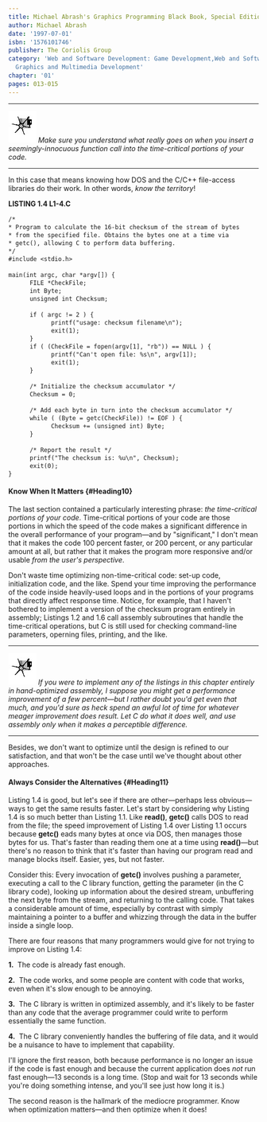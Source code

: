 ```yaml
---
title: Michael Abrash's Graphics Programming Black Book, Special Edition
author: Michael Abrash
date: '1997-07-01'
isbn: '1576101746'
publisher: The Coriolis Group
category: 'Web and Software Development: Game Development,Web and Software Development:
  Graphics and Multimedia Development'
chapter: '01'
pages: 013-015
---
```


  ------------------- --------------------------------------------------------------------------------------------------------------------------------------------------
  ![](images/i.jpg)   *Make sure you understand what really goes on when you insert a seemingly-innocuous function call into the time-critical portions of your code.*
  ------------------- --------------------------------------------------------------------------------------------------------------------------------------------------

In this case that means knowing how DOS and the C/C++ file-access
libraries do their work. In other words, *know the territory*!

**LISTING 1.4 L1-4.C**

    /*
    * Program to calculate the 16-bit checksum of the stream of bytes
    * from the specified file. Obtains the bytes one at a time via
    * getc(), allowing C to perform data buffering.
    */
    #include <stdio.h>

    main(int argc, char *argv[]) {
          FILE *CheckFile;
          int Byte;
          unsigned int Checksum;

          if ( argc != 2 ) {
                printf("usage: checksum filename\n");
                exit(1);
          }
          if ( (CheckFile = fopen(argv[1], "rb")) == NULL ) {
                printf("Can't open file: %s\n", argv[1]);
                exit(1);
          }

          /* Initialize the checksum accumulator */
          Checksum = 0;

          /* Add each byte in turn into the checksum accumulator */
          while ( (Byte = getc(CheckFile)) != EOF ) {
                Checksum += (unsigned int) Byte;
          }

          /* Report the result */
          printf("The checksum is: %u\n", Checksum);
          exit(0);
    }

#### Know When It Matters {#Heading10}

The last section contained a particularly interesting phrase: *the
time-critical portions of your code*. Time-critical portions of your
code are those portions in which the speed of the code makes a
significant difference in the overall performance of your program—and by
"significant," I don't mean that it makes the code 100 percent faster,
or 200 percent, or any particular amount at all, but rather that it
makes the program more responsive and/or usable *from the user's
perspective*.

Don't waste time optimizing non-time-critical code: set-up code,
initialization code, and the like. Spend your time improving the
performance of the code inside heavily-used loops and in the portions of
your programs that directly affect response time. Notice, for example,
that I haven't bothered to implement a version of the checksum program
entirely in assembly; Listings 1.2 and 1.6 call assembly subroutines
that handle the time-critical operations, but C is still used for
checking command-line parameters, operning files, printing, and the
like.

  ------------------- --------------------------------------------------------------------------------------------------------------------------------------------------------------------------------------------------------------------------------------------------------------------------------------------------------------------------------------------------------------------------------------------------------------
  ![](images/i.jpg)   *If you were to implement any of the listings in this chapter entirely in hand-optimized assembly, I suppose you might get a performance improvement of a few percent—but I rather doubt you'd get even that much, and you'd sure as heck spend an awful lot of time for whatever meager improvement does result. Let C do what it does well, and use assembly only when it makes a perceptible difference.*
  ------------------- --------------------------------------------------------------------------------------------------------------------------------------------------------------------------------------------------------------------------------------------------------------------------------------------------------------------------------------------------------------------------------------------------------------

Besides, we don't want to optimize until the design is refined to our
satisfaction, and that won't be the case until we've thought about other
approaches.

#### Always Consider the Alternatives {#Heading11}

Listing 1.4 is good, but let's see if there are other—perhaps less
obvious—ways to get the same results faster. Let's start by considering
why Listing 1.4 is so much better than Listing 1.1. Like **read()**,
**getc()** calls DOS to read from the file; the speed improvement of
Listing 1.4 over Listing 1.1 occurs because **getc()** eads many bytes
at once via DOS, then manages those bytes for us. That's faster than
reading them one at a time using **read()**—but there's no reason to
think that it's faster than having our program read and manage blocks
itself. Easier, yes, but not faster.

Consider this: Every invocation of **getc()** involves pushing a
parameter, executing a call to the C library function, getting the
parameter (in the C library code), looking up information about the
desired stream, unbuffering the next byte from the stream, and returning
to the calling code. That takes a considerable amount of time,
especially by contrast with simply maintaining a pointer to a buffer and
whizzing through the data in the buffer inside a single loop.

There are four reasons that many programmers would give for not trying
to improve on Listing 1.4:

**1.**  The code is already fast enough.

**2.**  The code works, and some people are content with code that
works, even when it's slow enough to be annoying.

**3.**  The C library is written in optimized assembly, and it's likely
to be faster than any code that the average programmer could write to
perform essentially the same function.

**4.**  The C library conveniently handles the buffering of file data,
and it would be a nuisance to have to implement that capability.

I'll ignore the first reason, both because performance is no longer an
issue if the code is fast enough and because the current application
does *not* run fast enough—13 seconds is a long time. (Stop and wait for
13 seconds while you're doing something intense, and you'll see just how
long it is.)

The second reason is the hallmark of the mediocre programmer. Know when
optimization matters—and then optimize when it does!